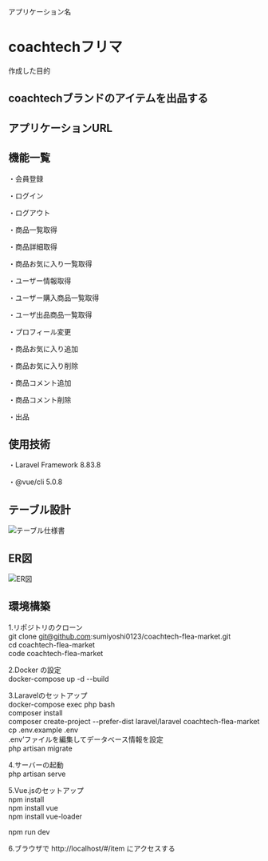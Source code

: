 アプリケーション名
# coachtechフリマ
 
作成した目的 　
## coachtechブランドのアイテムを出品する

## アプリケーションURL

## 機能一覧
・会員登録

・ログイン

・ログアウト

・商品一覧取得

・商品詳細取得

・商品お気に入り一覧取得

・ユーザー情報取得

・ユーザー購入商品一覧取得

・ユーザ出品商品一覧取得

・プロフィール変更

・商品お気に入り追加

・商品お気に入り削除

・商品コメント追加

・商品コメント削除

・出品

## 使用技術
 ・Laravel Framework 8.83.8
 
 ・@vue/cli 5.0.8

## テーブル設計
![テーブル仕様書](https://github.com/sumiyoshi0123/coachtech-flea-market/assets/138268657/0b42c8dc-27e3-4bb6-bf5b-e135076264b1)

## ER図
![ER図](https://github.com/sumiyoshi0123/coachtech-flea-market/assets/138268657/0833744e-f33f-4353-b6fe-af8f17ee32c3)

## 環境構築
1.リポジトリのクローン  
git clone git@github.com:sumiyoshi0123/coachtech-flea-market.git  
cd coachtech-flea-market  
code coachtech-flea-market  

2.Docker の設定  
docker-compose up -d --build

3.Laravelのセットアップ  
docker-compose exec php bash  
composer install  
composer create-project --prefer-dist laravel/laravel coachtech-flea-market  
cp .env.example .env  
  .env’ファイルを編集してデータベース情報を設定  
 php artisan migrate  

4.サーバーの起動  
php artisan serve

5.Vue.jsのセットアップ  
npm install  
npm install vue  
npm install vue-loader  

npm run dev  

6.ブラウザで http://localhost/#/item にアクセスする
